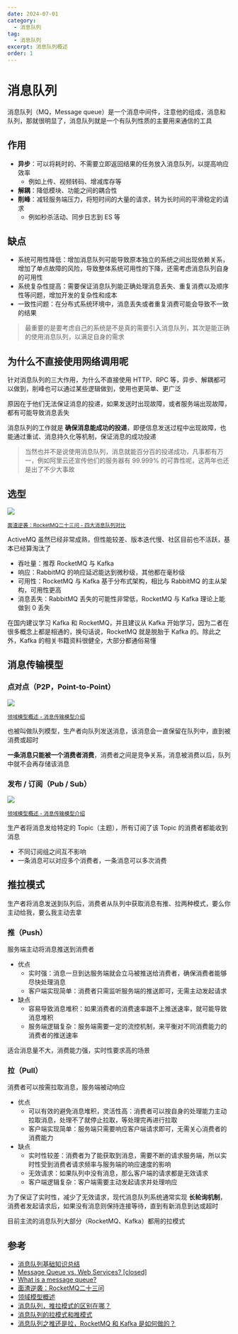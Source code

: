 ```yaml
---
date: 2024-07-01
category:
  - 消息队列
tag:
  - 消息队列
excerpt: 消息队列概述
order: 1
---
```


# 消息队列

消息队列（MQ，Message queue）是一个消息中间件，注意他的组成，消息和队列，那就很明显了，消息队列就是一个有队列性质的主要用来通信的工具

## 作用

- **异步**：可以将耗时的、不需要立即返回结果的任务放入消息队列，以提高响应效率
  - 例如上传、视频转码、增减库存等
- **解耦**：降低模块、功能之间的耦合性
- **削峰**：减轻服务端压力，将短时间的大量的请求，转为长时间的平滑稳定的请求
  - 例如秒杀活动、同步日志到 ES 等

## 缺点

- 系统可用性降低：增加消息队列可能导致原本独立的系统之间出现依赖关系，增加了单点故障的风险，导致整体系统可用性的下降，还需考虑消息队列自身的可用性
- 系统复杂性提高：需要保证消息队列能正确处理消息丢失、重复消费以及顺序性等问题，增加开发的复杂性和成本
- 一致性问题：在分布式系统环境中，消息丢失或者重复消费可能会导致不一致的结果

> 最重要的是要考虑自己的系统是不是真的需要引入消息队列，其次是能正确的使用消息队列，以满足自身的需求

## 为什么不直接使用网络调用呢

针对消息队列的三大作用，为什么不直接使用 HTTP、RPC 等，异步、解耦都可以做到，削峰也可以通过某些逻辑做到，使用也更简单、更广泛

原因在于他们无法保证消息的投递，如果发送时出现故障，或者服务端出现故障，都有可能导致消息丢失

消息队列的工作就是 **确保消息能成功的投递**，即便信息发送过程中出现故障，也能通过重试、消息持久化等机制，保证消息的成功投递

> 当然也并不是说使用消息队列，消息就能百分百的投递成功，凡事都有万一，例如阿里云还宣传他们的服务器有 99.999% 的可靠性呢，这两年也还是出了不少大事故

## 选型

![](./md.assets/mq.png)

<small>[面渣逆袭：RocketMQ二十三问 - 四大消息队列对比](https://mp.weixin.qq.com/s/IvBt3tB_IWZgPjKv5WGS4A)</small>

ActiveMQ 虽然已经非常成熟，但性能较差、版本迭代慢、社区目前也不活跃，基本已经算淘汰了

- 吞吐量：推荐 RocketMQ 与 Kafka
- 响应：RabbitMQ 的响应延迟能达到微秒级，其他都在毫秒级
- 可用性：RocketMQ 与 Kafka 基于分布式架构，相比与 RabbitMQ 的主从架构，可用性更高
- 消息丢失：RabbitMQ 丢失的可能性非常低，RocketMQ 与 Kafka 理论上能做到 0 丢失

在国内建议学习 Kafka 和 RocketMQ，并且建议从 Kafka 开始学习，因为二者在很多概念上都是相通的，换句话说，RocketMQ 就是脱胎于 Kafka 的。除此之外，Kafka 的相关书籍资料很健全，大部分都通俗易懂

## 消息传输模型

### 点对点（P2P，Point-to-Point）

![](./md.assets/p2p.png)

<small>[领域模型概述 - 消息传输模型介绍](https://rocketmq.apache.org/zh/docs/domainModel/01main)</small>

也被叫做队列模型，生产者向队列发送消息，该消息会一直保留在队列中，直到被消费或超时

**一条消息只能被一个消费者消费**，消费者之间是竞争关系，消息被消费以后，队列中就不会再存储该消息

### 发布 / 订阅（Pub / Sub）

![](./md.assets/pubsub.png)

<small>[领域模型概述 - 消息传输模型介绍](https://rocketmq.apache.org/zh/docs/domainModel/01main)</small>

生产者将消息发给特定的 Topic（主题），所有订阅了该 Topic 的消费者都能收到消息

- 不同订阅组之间互不影响
- 一条消息可以对应多个消费者，一条消息可以多次消费

## 推拉模式

生产者将消息发送到队列后，消费者从队列中获取消息有推、拉两种模式，要么你主动给我，要么我主动去拿

### 推（Push）

服务端主动将消息推送到消费者

- 优点
  - 实时强：消息一旦到达服务端就会立马被推送给消费者，确保消费者能够尽快处理消息
  - 客户端实现简单：消费者只需监听服务端的推送即可，无需主动发起请求
- 缺点
  - 容易导致消息堆积：如果消费者的消费速率跟不上推送速率，就可能导致消息堆积
  - 服务端逻辑复杂：服务端需要一定的流控机制，来平衡对不同消费能力的消费者的推送速率

适合消息量不大，消费能力强，实时性要求高的场景

### 拉（Pull）

消费者可以按需拉取消息，服务端被动响应

- 优点
  - 可以有效的避免消息堆积，灵活性高：消费者可以按自身的处理能力主动拉取消息，处理不了就停止拉取，等处理完再进行拉取
  - 客户端实现简单：服务端只需要响应客户端请求即可，无需关心消费者的消费能力
- 缺点
  - 实时性较差：消费者为了能获取到消息，需要不断的请求服务端，所以实时性受到消费者请求频率与服务端的响应速度的影响
  - 无效请求：如果队列中没有消息，那么客户端的请求都是无效请求
  - 客户端逻辑复杂：客户端需要主动发起请求并处理响应

为了保证了实时性，减少了无效请求，现代消息队列系统通常实现 **长轮询机制**，消费者发起请求后，如果没有消息则保持连接等待，直到有新消息到达或超时

目前主流的消息队列大部分（RocketMQ、Kafka）都用的拉模式

## 参考

- [消息队列基础知识总结](https://javaguide.cn/high-performance/message-queue/message-queue.html)
- [Message Queue vs. Web Services? [closed]](https://stackoverflow.com/questions/2383912/message-queue-vs-web-services)
- [What is a message queue?](https://www.ibm.com/topics/message-queues)
- [面渣逆袭：RocketMQ二十三问](https://mp.weixin.qq.com/s/IvBt3tB_IWZgPjKv5WGS4A)
- [领域模型概述](https://rocketmq.apache.org/zh/docs/domainModel/01main)
- [消息队列，推拉模式的区别在哪？](https://www.cnblogs.com/jiagoubaiduren/p/16282245.html)
- [消息队列的拉模式和推模式](https://juejin.cn/post/7366177423775711232)
- [消息队列之推还是拉，RocketMQ 和 Kafka 是如何做的？](https://juejin.cn/post/6864909592061542407)
